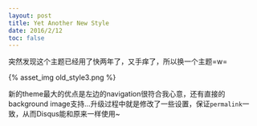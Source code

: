 ```yaml
---
layout: post
title: Yet Another New Style
date: 2016/2/12
toc: false
---
```


突然发现这个主题已经用了快两年了，又手痒了，所以换一个主题=w=

<!--more-->

{% asset_img old_style3.png %}

新的theme最大的优点是左边的navigation很符合我心意，还有直接的background image支持...升级过程中就是修改了一些设置，保证`permalink`一致，从而Disqus能和原来一样使用~